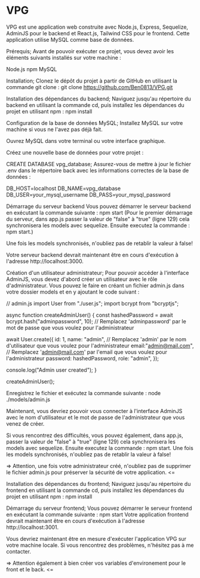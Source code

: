 # VPG

VPG est une application web construite avec Node.js, Express, Sequelize, AdminJS pour le backend et React.js, Tailwind CSS pour le frontend. Cette application utilise MySQL comme base de données.

Prérequis;
Avant de pouvoir exécuter ce projet, vous devez avoir les éléments suivants installés sur votre machine :

Node.js
npm
MySQL

Installation;
Clonez le dépôt du projet à partir de GitHub en utilisant la commande git clone : git clone https://github.com/Ben0813/VPG.git

Installation des dépendances du backend;
Naviguez jusqu'au répertoire du backend en utilisant la commande cd, puis installez les dépendances du projet en utilisant npm : npm install

Configuration de la base de données MySQL;
Installez MySQL sur votre machine si vous ne l'avez pas déjà fait.

Ouvrez MySQL dans votre terminal ou votre interface graphique.

Créez une nouvelle base de données pour votre projet :

CREATE DATABASE vpg_database;
Assurez-vous de mettre à jour le fichier .env dans le répertoire back avec les informations correctes de la base de données :

DB_HOST=localhost
DB_NAME=vpg_database
DB_USER=your_mysql_username
DB_PASS=your_mysql_password

Démarrage du serveur backend
Vous pouvez démarrer le serveur backend en exécutant la commande suivante : npm start (Pour le premier démarrage du serveur, dans app.js passer la valeur de "false" à "true" (ligne 129) cela synchronisera les models avec sequelize. Ensuite executez la commande : npm start.)

Une fois les models synchronisés, n'oubliez pas de retablir la valeur à false!

Votre serveur backend devrait maintenant être en cours d'exécution à l'adresse http://localhost:3000.

Création d'un utilisateur administrateur;
Pour pouvoir accéder à l'interface AdminJS, vous devez d'abord créer un utilisateur avec le rôle d'administrateur. Vous pouvez le faire en créant un fichier admin.js dans votre dossier models et en y ajoutant le code suivant :

// admin.js
import User from "./user.js";
import bcrypt from "bcryptjs";

async function createAdminUser() {
  const hashedPassword = await bcrypt.hash("adminpassword", 10); // Remplacez 'adminpassword' par le mot de passe que vous voulez pour l'administrateur

  await User.create({
    id: 1,
    name: "admin", // Remplacez 'admin' par le nom d'utilisateur que vous voulez pour l'administrateur
    email:"admin@mail.com", // Remplacez 'admin@mail.com' par l'email que vous voulez pour l'administrateur
    password: hashedPassword,
    role: "admin",
  });

  console.log("Admin user created");
}

createAdminUser();


Enregistrez le fichier et exécutez la commande suivante : node ./models/admin.js

Maintenant, vous devriez pouvoir vous connecter à l'interface AdminJS avec le nom d'utilisateur et le mot de passe de l'administrateur que vous venez de créer.

Si vous rencontrez des difficultés, vous pouvez également, dans app.js, passer la valeur de "false" à "true" (ligne 129) cela synchronisera les models avec sequelize. Ensuite executez la commande : npm start.
Une fois les models synchronisés, n'oubliez pas de retablir la valeur à false!

=> Attention, une fois votre administrateur créé, n'oubliez pas de supprimer le fichier admin.js pour préserver la sécurité de votre application. <=

Installation des dépendances du frontend;
Naviguez jusqu'au répertoire du frontend en utilisant la commande cd, puis installez les dépendances du projet en utilisant npm : npm install

Démarrage du serveur frontend;
Vous pouvez démarrer le serveur frontend en exécutant la commande suivante : npm start
Votre application frontend devrait maintenant être en cours d'exécution à l'adresse http://localhost:3001.

Vous devriez maintenant être en mesure d'exécuter l'application VPG sur votre machine locale. Si vous rencontrez des problèmes, n'hésitez pas à me contacter. 

=> Attention également à bien créer vos variables d'environement pour le front et le back. <=
